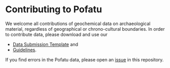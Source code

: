 # Contributing to Pofatu

We welcome all contributions of geochemical data on archaeological material, 
regardless of geographical or chrono-cultural boundaries. In order to contribute 
data, please download and use our 
- [Data Submission Template](doc/Pofatu%20Data%20Submission%20Template.xlsx) and 
- [Guidelines](doc/Pofatu%20Data%20Submission%20Guidelines.pdf). 

If you find errors in the Pofatu data, please open an 
[issue](https://github.com/pofatu/pofatu-data/issues) in this repository.
